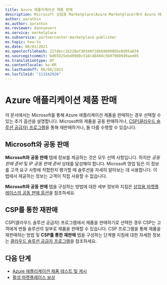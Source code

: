 ```yaml
---
title: Azure 애플리케이션 제품 판매
description: Microsoft 상업용 Marketplace(Azure Marketplace)에서 Azure 애플리케이션 제품에 대한 CSP(클라우드 솔루션 공급자) 프로그램 옵션을 통해 Microsoft와 공동 판매 및 재판매하는 방법을 알아봅니다.
author: aarathin
ms.author: aarathin
ms.reviewer: dannyevers
ms.service: marketplace
ms.subservice: partnercenter-marketplace-publisher
ms.topic: how-to
ms.date: 06/01/2021
ms.openlocfilehash: 2174bcc1b220af30349f18b69099885e8d95a839
ms.sourcegitcommit: bd65925eb409d0c516c48494c5b97960949aee05
ms.translationtype: HT
ms.contentlocale: ko-KR
ms.lasthandoff: 06/06/2021
ms.locfileid: "111542926"
---
```

# <a name="sell-an-azure-application-offer"></a>Azure 애플리케이션 제품 판매

이 문서에서는 Microsoft를 통해 Azure 애플리케이션 제품을 판매하는 경우 선택할 수 있는 추가 옵션을 설명합니다. Microsoft와 제품을 공동 판매하거나, [CSP(클라우드 솔루션 공급자) 프로그램](cloud-solution-providers.md)을 통해 재판매하거나, 둘 다를 수행할 수 있습니다.

## <a name="co-sell-with-microsoft"></a>Microsoft와 공동 판매

**Microsoft와 공동 판매** 탭에 정보를 제공하는 것은 모두 선택 사항입니다. 하지만 _공동 판매 준비_ 및 _IP 공동 판매 준비_ 상태를 달성해야 합니다. Microsoft 영업 팀은 이 정보를 고객 요구 사항에 적합한지 평가할 때 솔루션을 자세히 알아보는 데 사용합니다. 이 탭에서 제공하는 정보는 고객이 직접 사용할 수 없습니다.

**Microsoft와 공동 판매** 탭을 구성하는 방법에 대한 세부 정보와 지침은 [상업용 마켓플레이스의 공동 판매 옵션](co-sell-configure.md)을 참조하세요.

## <a name="resell-through-csps"></a>CSP를 통한 재판매

CSP(클라우드 솔루션 공급자) 프로그램에서 제품을 판매하기로 선택한 경우 CSP는 고객에게 번들 솔루션의 일부로 제품을 판매할 수 있습니다. CSP 프로그램을 통해 제품을 재판매하는 방법 및 **CSP를 통한 재판매** 탭을 구성하는 단계별 지침에 대한 자세한 정보는 [클라우드 솔루션 공급자 프로그램](cloud-solution-providers.md)을 참조하세요.

## <a name="next-steps"></a>다음 단계

- [Azure 애플리케이션 제품 테스트 및 게시](azure-app-test-publish.md)
- [활성 마켓플레이스 보상](marketplace-rewards.md)
